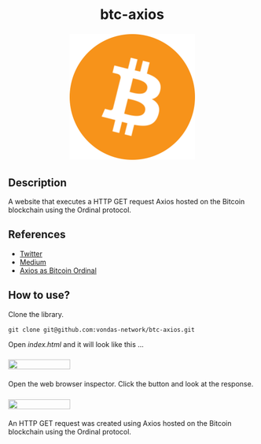
<h1 align="center">btc-axios</h1>

<h3 align="center">
  <img height="255" width="255" src="https://github.com/vondas-network/btc-axios/blob/main/img/btc.png"/>
</h3>

## Description
A website that executes a HTTP GET request Axios hosted on the Bitcoin blockchain using the Ordinal protocol.

## References
- [Twitter](https://twitter.com/the_garbage_man)
- [Medium](https://medium.com/@gg.the.garbage.man.gg/making-a-get-request-with-axios-hosted-on-the-bitcoin-blockchain-5068f34b5b4e)
- [Axios as Bitcoin Ordinal](https://ordinals.com/content/6b81993428a217a341ffd68f3b3aa3664b2cfc674d57aad0d3b6daa0f125b821i0)

## How to use?
Clone the library.

``` 
git clone git@github.com:vondas-network/btc-axios.git
```

Open _index.html_ and it will look like this ...

<h3 align="left">
  <img height="50%" width="50%" src="https://github.com/vondas-network/btc-axios/assets/7625379/dfec9d9f-976c-4d05-a8f6-d36dc389f026"/>
</h3>

Open the web browser inspector. Click the button and look at the response.
<h3 align="left">
  <img height="50%" width="50%" src="https://github.com/vondas-network/btc-axios/assets/7625379/dd24ce92-2555-4ec7-8def-0de089c66da7"/>
</h3>

An HTTP GET request was created using Axios hosted on the Bitcoin blockchain using the Ordinal protocol.

